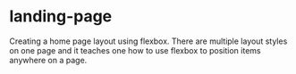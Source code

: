 # landing-page
Creating a home page layout using flexbox. There are multiple layout styles on one page and 
it teaches one how to use flexbox to position items anywhere on a page.
